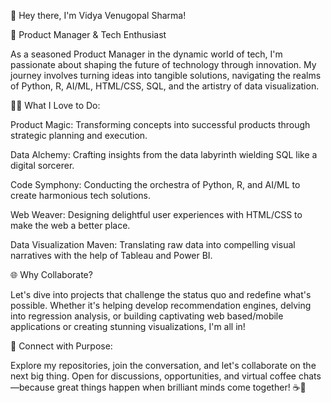 👋 Hey there, I'm Vidya Venugopal Sharma!

🚀 Product Manager & Tech Enthusiast

As a seasoned Product Manager in the dynamic world of tech, I'm passionate about shaping the future of technology through innovation. My journey involves turning ideas into tangible solutions, navigating the realms of Python, R, AI/ML, HTML/CSS, SQL, and the artistry of data visualization.

👩‍💻 What I Love to Do:

Product Magic: Transforming concepts into successful products through strategic planning and execution.

Data Alchemy: Crafting insights from the data labyrinth wielding SQL like a digital sorcerer.

Code Symphony: Conducting the orchestra of Python, R, and AI/ML to create harmonious tech solutions.

Web Weaver: Designing delightful user experiences with HTML/CSS to make the web a better place.

Data Visualization Maven: Translating raw data into compelling visual narratives with the help of Tableau and Power BI.

🌐 Why Collaborate?

Let's dive into projects that challenge the status quo and redefine what's possible. Whether it's helping develop recommendation engines, delving into regression analysis, or building captivating web based/mobile applications  or creating stunning visualizations, I'm all in!

🔗 Connect with Purpose:

Explore my repositories, join the conversation, and let's collaborate on the next big thing. Open for discussions, opportunities, and virtual coffee chats—because great things happen when brilliant minds come together! ☕🚀

<!---
vidyasharma17/vidyasharma17 is a ✨ special ✨ repository because its `README.md` (this file) appears on your GitHub profile.
You can click the Preview link to take a look at your changes.
--->
